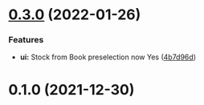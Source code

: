 # [0.3.0](https://github.com/Cloud500/ltb_server/compare/v0.2.0...v0.3.0) (2022-01-26)


### Features

* **ui:** Stock from Book  preselection now Yes ([4b7d96d](https://github.com/Cloud500/ltb_server/commit/4b7d96dd00992a722f2841deba0d6fb4cfe0c2b1))



# 0.1.0 (2021-12-30)



